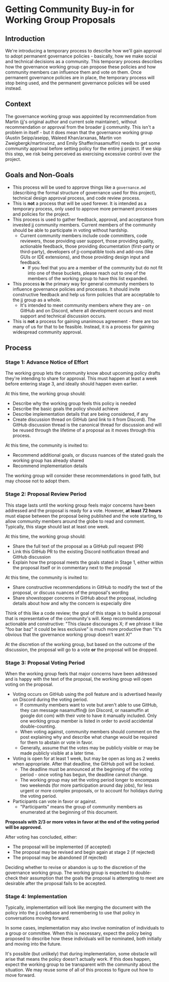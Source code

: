 # Getting Community Buy-in for Working Group Proposals

## Introduction

We're introducing a temporary process to describe how we'll gain approval to
adopt permanent governance policies - basically, how we make social and
technical decisions as a community. This temporary process describes how the
governance working group can propose these policies and how community members
can influence them and vote on them. Once permanent governance policies are in
place, the temporary process will stop being used, and the permanent governance
policies will be used instead.

## Context

The governance working group was appointed by recommendation from Martin (jj's
original author and current sole maintainer), without recommendation or approval
from the broader jj community. This isn't a problem in itself - but it does
mean that the governance working group (Austin Seipp/aseipp, Waleed
Khan/arxanas, Martin von Zweigbergk/martinvonz, and Emily Shaffer/nasamuffin)
needs to get some community approval before setting policy for the entire jj
project. If we skip this step, we risk being perceived as exercising excessive
control over the project.

## Goals and Non-Goals

* This process will be used to approve things like a `governance.md` (describing
  the formal structure of governance used for this project), technical design
  approval process, and code review process.
* This is **not** a process that will be used forever. It is intended as a
  temporary process, only used to approve more permanent processes and policies
  for the project.
* This process is used to gather feedback, approval, and acceptance from
  invested jj community members. Current members of the community should be able
  to participate in voting without hardship.
  * Current community members include code committers, code reviewers, those
    providing user support, those providing quality, actionable feedback, those
    providing documentation (first-party or third-party), developers of
    jj-compatible tools and add-ons (like GUIs or IDE extensions), and those
    providing design input and feedback.
    * If you feel that you are a member of the community but do not fit into one
      of these buckets, please reach out to one of the members of the working
      group to have this list expanded.
* This process **is** the primary way for general community members to influence
  governance policies and processes. It should invite constructive feedback and
  help us form policies that are acceptable to the jj group as a whole.
  * It's intended to meet community members where they are - on GitHub and on
    Discord, where all development occurs and most support and technical
    discussion occurs.
* This is **not** a process for gaining unanimous agreement - there are too
  many of us for that to be feasible. Instead, it is a process for gaining
  widespread community approval.

## Process

### Stage 1: Advance Notice of Effort

The working group lets the community know about upcoming policy drafts they're
intending to share for approval. This must happen at least a week before
entering stage 3, and ideally should happen even earlier.

At this time, the working group should:

* Describe why the working group feels this policy is needed
* Describe the basic goals the policy should achieve
* Describe implementation details that are being considered, if any
* Create discussion thread on GitHub (and link to it from Discord). The GitHub
  discussion thread is the canonical thread for discussion and will be reused
  through the lifetime of a proposal as it moves through this process.

At this time, the community is invited to:

* Recommend additional goals, or discuss nuances of the stated goals the working
  group has already shared
* Recommend implementation details

The working group will consider these recommendations in good faith, but may
choose not to adopt them.

### Stage 2: Proposal Review Period

This stage lasts until the working group feels major concerns have been
addressed and the proposal is ready for a vote. However, **at least 72 hours**
must elapse between the proposal being published and the vote starting, to allow
community members around the globe to read and comment. Typically, this stage
should last at least one week.

At this time, the working group should:

* Share the full text of the proposal as a GitHub pull request (PR)
* Link this GitHub PR to the existing Discord notification thread and GitHub
  discussion
* Explain how the proposal meets the goals stated in Stage 1, either within the
  proposal itself or in commentary next to the proposal

At this time, the community is invited to:

* Share constructive recommendations in GitHub to modify the text of the
  proposal, or discuss nuances of the proposal's wording
* Share showstopper concerns in GitHub about the proposal, including details
  about how and why the concern is especially dire

Think of this like a code review; the goal of this stage is to build a proposal
that is representative of the community's will. Keep recommendations actionable
and constructive: "This clause discourages X; if we phrase it like "foo bar baz"
it could be less exclusive" is much more productive than "It's obvious that the
governance working group doesn't want X!"

At the discretion of the working group, but based on the outcome of the
discussion, the proposal will go to a vote **or** the proposal will be dropped.

### Stage 3: Proposal Voting Period

When the working group feels that major concerns have been addressed and is
happy with the text of the proposal, the working group will open voting on the
proposal.

* Voting occurs on GitHub using the poll feature and is advertised heavily on
  Discord during the voting period.
  * If community members want to vote but aren't able to use GitHub, they can
    message nasamuffin@ (on Discord, or nasamuffin at google dot com) with their
    vote to have it manually included. Only one working group member is listed
    in order to avoid accidental double-counting.
  * When voting against, community members should comment on the post explaining
    why and describe what change would be required for them to abstain or vote
    in favor.
  * Generally, assume that the votes may be publicly visible or may be made
    publicly visible at a later time.
* Voting is open for at least 1 week, but may be open as long as 2 weeks when
  appropriate. After that deadline, the GitHub poll will be locked.
    * The deadline must be announced at the beginning of the voting period -
      once voting has begun, the deadline cannot change.
    * The working group may set the voting period longer to encompass two
      weekends (for more participation around day jobs), for less urgent or more
      complex proposals, or to account for holidays during the voting period.
* Participants can vote in favor or against.
  * "Participants" means the group of community members as enumerated at the
    beginning of this document.

**Proposals with 2/3 or more votes in favor at the end of the voting period will
be approved.**

After voting has concluded, either:

* The proposal will be implemented (if accepted)
* The proposal may be revised and begin again at stage 2 (if rejected)
* The proposal may be abandoned (if rejected)

Deciding whether to revise or abandon is up to the discretion of the governance
working group. The working group is expected to double-check their assumption
that the goals the proposal is attempting to meet are desirable after the
proposal fails to be accepted.

### Stage 4: Implementation

Typically, implementation will look like merging the document with the policy
into the jj codebase and remembering to use that policy in conversations moving
forward.

In some cases, implementation may also involve nomination of individuals to a
group or committee. When this is necessary, expect the policy being proposed to
describe how these individuals will be nominated, both initially and moving into
the future.

It's possible (but unlikely) that during implementation, some obstacle will
arise that means the policy doesn't actually work. If this does happen, expect
the working group to be transparent with the community about the situation. We
may reuse some of all of this process to figure out how to move forward.
